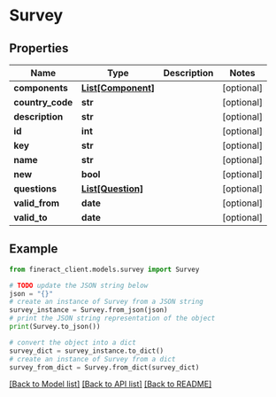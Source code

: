 # Survey


## Properties

Name | Type | Description | Notes
------------ | ------------- | ------------- | -------------
**components** | [**List[Component]**](Component.md) |  | [optional] 
**country_code** | **str** |  | [optional] 
**description** | **str** |  | [optional] 
**id** | **int** |  | [optional] 
**key** | **str** |  | [optional] 
**name** | **str** |  | [optional] 
**new** | **bool** |  | [optional] 
**questions** | [**List[Question]**](Question.md) |  | [optional] 
**valid_from** | **date** |  | [optional] 
**valid_to** | **date** |  | [optional] 

## Example

```python
from fineract_client.models.survey import Survey

# TODO update the JSON string below
json = "{}"
# create an instance of Survey from a JSON string
survey_instance = Survey.from_json(json)
# print the JSON string representation of the object
print(Survey.to_json())

# convert the object into a dict
survey_dict = survey_instance.to_dict()
# create an instance of Survey from a dict
survey_from_dict = Survey.from_dict(survey_dict)
```
[[Back to Model list]](../README.md#documentation-for-models) [[Back to API list]](../README.md#documentation-for-api-endpoints) [[Back to README]](../README.md)


